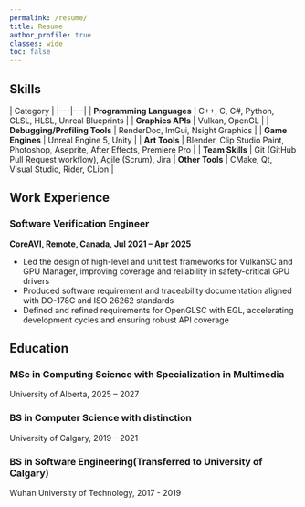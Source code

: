 ```yaml
---
permalink: /resume/
title: Resume
author_profile: true
classes: wide
toc: false
---
```


## Skills

| Category | 
|---|---|
| **Programming Languages** | C++, C, C#, Python, GLSL, HLSL, Unreal Blueprints |
| **Graphics APIs** | Vulkan, OpenGL |
| **Debugging/Profiling Tools** | RenderDoc, ImGui, Nsight Graphics |
| **Game Engines** | Unreal Engine 5, Unity |
| **Art Tools** | Blender, Clip Studio Paint, Photoshop, Aseprite, After Effects, Premiere Pro |
| **Team Skills** | Git (GitHub Pull Request workflow), Agile (Scrum), Jira |
  **Other Tools** | CMake, Qt, Visual Studio, Rider, CLion |

## Work Experience
### Software Verification Engineer
**CoreAVI, Remote, Canada, Jul 2021 – Apr 2025**
+ Led the design of high-level and unit test frameworks for VulkanSC and GPU Manager, improving coverage and
reliability in safety-critical GPU drivers
+ Produced software requirement and traceability documentation aligned with DO-178C and ISO 26262 standards
+ Defined and refined requirements for OpenGLSC with EGL, accelerating development cycles and ensuring robust
API coverage

## Education
### MSc in Computing Science with Specialization in Multimedia
University of Alberta, 2025 – 2027

### BS in Computer Science with distinction
University of Calgary, 2019 – 2021

### BS in Software Engineering(Transferred to University of Calgary)
Wuhan University of Technology, 2017 - 2019